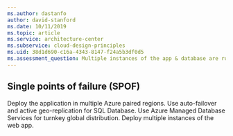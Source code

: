 ```yaml
---
ms.author: dastanfo
author: david-stanford
ms.date: 10/11/2019
ms.topic: article
ms.service: architecture-center
ms.subservice: cloud-design-principles
ms.uid: 38d1d690-c16a-4343-8147-f24a5b3df0d5
ms.assessment_question: Multiple instances of the app & database are running
---
```

## Single points of failure (SPOF)

Deploy the application in multiple Azure paired regions. Use auto-failover and active geo-replication for SQL Database. Use Azure Managed Database Services for turnkey global distribution. Deploy multiple instances of the web app.
